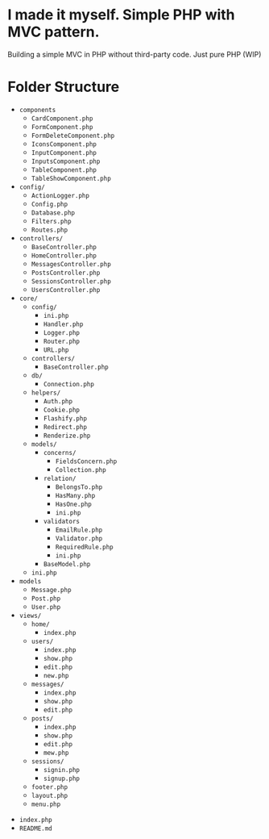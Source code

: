 # I made it myself. Simple PHP with MVC pattern.

Building a simple MVC in PHP without third-party code. Just pure PHP (WIP)

# Folder Structure
- `components`
   * `CardComponent.php`
   * `FormComponent.php`
   * `FormDeleteComponent.php`
   * `IconsComponent.php`
   * `InputComponent.php`
   * `InputsComponent.php`
   * `TableComponent.php`
   * `TableShowComponent.php`
- `config/`
    * `ActionLogger.php`
    * `Config.php`
    * `Database.php`
    * `Filters.php`
    * `Routes.php`
- `controllers/`
    * `BaseController.php`
    * `HomeController.php`
    * `MessagesController.php`
    * `PostsController.php`
    * `SessionsController.php`
    * `UsersController.php`
- `core/`
    - `config/`
        * `ini.php`
        * `Handler.php`
        * `Logger.php`
        * `Router.php`
        * `URL.php`
    - `controllers/`
        * `BaseController.php`
    - `db/`
        * `Connection.php`
    - `helpers/`
        * `Auth.php`
        * `Cookie.php`
        * `Flashify.php`
        * `Redirect.php`
        * `Renderize.php`
    - `models/`
        - `concerns/`
            * `FieldsConcern.php`
            * `Collection.php`
        - `relation/`
            * `BelongsTo.php`
            * `HasMany.php`
            * `HasOne.php`
            * `ini.php`
        - `validators`
            * `EmailRule.php`
            * `Validator.php`
            * `RequiredRule.php`
            * `ini.php`
        * `BaseModel.php`
    * `ini.php`
- `models`
    * `Message.php`
    * `Post.php`
    * `User.php`
- `views/`
    - `home/`
        * `index.php`
    - `users/`
        * `index.php`
        * `show.php`
        * `edit.php`
        * `new.php`
    - `messages/`
        * `index.php`
        * `show.php`
        * `edit.php`
    - `posts/`
        * `index.php`
        * `show.php`
        * `edit.php`
        * `mew.php`
    - `sessions/`
        * `signin.php`
        * `signup.php`
    * `footer.php`
    * `layout.php`
    * `menu.php`
* `index.php`
* `README.md`
